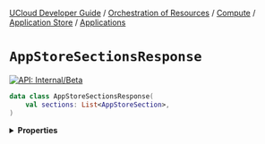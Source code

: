 [UCloud Developer Guide](/docs/developer-guide/README.md) / [Orchestration of Resources](/docs/developer-guide/orchestration/README.md) / [Compute](/docs/developer-guide/orchestration/compute/README.md) / [Application Store](/docs/developer-guide/orchestration/compute/appstore/README.md) / [Applications](/docs/developer-guide/orchestration/compute/appstore/apps.md)

# `AppStoreSectionsResponse`


[![API: Internal/Beta](https://img.shields.io/static/v1?label=API&message=Internal/Beta&color=red&style=flat-square)](/docs/developer-guide/core/api-conventions.md)



```kotlin
data class AppStoreSectionsResponse(
    val sections: List<AppStoreSection>,
)
```

<details>
<summary>
<b>Properties</b>
</summary>

<details>
<summary>
<code>sections</code>: <code><code><a href='https://kotlinlang.org/api/latest/jvm/stdlib/kotlin.collections/-list/'>List</a>&lt;<a href='#appstoresection'>AppStoreSection</a>&gt;</code></code>
</summary>





</details>



</details>


